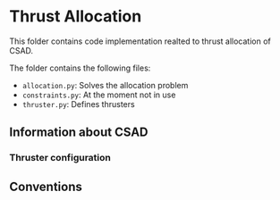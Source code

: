 # Thrust Allocation

This folder contains code implementation realted to thrust allocation of CSAD.

The folder contains the following files:

- `allocation.py`: Solves the allocation problem
- `constraints.py`: At the moment not in use
- `thruster.py`: Defines thrusters

## Information about CSAD

### Thruster configuration


## Conventions

